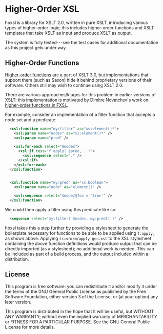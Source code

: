 <!---
  Copyright (C) 2014  LoVullo Associates, Inc.

  Permission is granted to copy, distribute and/or modify this
  document under the terms of the GNU Free Documentation License,
  Version 1.3 or any later version published by the Free Software
  Foundation; with no Invariant Sections, no Front-Cover Texts, and no
  Back-Cover Texts.  A copy of the license is included the file
  COPYING.FDL.
-->
# Higher-Order XSL
hoxsl is a library for XSLT 2.0, written in pure XSLT, introducing
various types of higher-order logic;  this includes higher-order
functions and XSLT templates that take XSLT as input and produce XSLT
as output.

The system is fully tested---see the test cases for additional
documentation as this project gets under way.


## Higher-Order Functions
[Higher-order functions][xslt-30-ho] are a part of XSLT 3.0, but
implementations that support them (such as Saxon) hide it behind
proprietary versions of their software.  Others still may wish to
continue using XSLT 2.0.

There are various approaches/kluges for this problem in earlier
versions of XSLT; this implementation is motivated by Dimitre
Novatchev's work on [higher-order functions in FXSL][nova-ho].

For example, consider an implementation of a filter function that
accepts a node set and a predicate:

```xml
  <xsl:function name="my:filter" as="xs:element()*">
    <xsl:param name="nodes" as="xs:element()*" />
    <xsl:param name="pred" />

    <xsl:for-each select="$nodes">
      <xsl:if test="f:apply( $pred, . )">
        <xsl:sequence select="." />
      </xsl:if>
    </xsl:for-each>
  </xsl:function>


  <xsl:function name="my:pred" as="xs:boolean">
    <xsl:param name="node" as="element()" />

    <xsl:sequence select="$node/@foo = 'true'" />
  </xsl:function>
```

We could then apply a filter using this predicate like so:

```xml
  <sequence select="my:filter( $nodes, my:pred() )" />
```

hoxsl takes this a step further by providing a stylesheet to generate
the boilerplate necessary for functions to be able to be applied using
`f:apply`, as shown above.  Applying `tranform/apply-gen.xsl` to the
XSL stylesheet containing the above function definitions would produce
output that can be directly imported (as a stylesheet); no additional
work is needed.  This can be included as part of a build process, and
the output included within a distribution.


## License
This program is free software: you can redistribute it and/or modify it
under the terms of the GNU General Public License as published by the Free
Software Foundation, either version 3 of the License, or (at your option)
any later version.

This program is distributed in the hope that it will be useful, but WITHOUT ANY
WARRANTY; without even the implied warranty of MERCHANTABILITY or FITNESS FOR A
PARTICULAR PURPOSE.  See the GNU General Public License for more details.

[nova-ho]: http://conferences.idealliance.org/extreme/html/2006/Novatchev01/EML2006Novatchev01.html
[xslt-30-ho]: http://www.w3.org/TR/xslt-30/#dt-higher-order-operand
